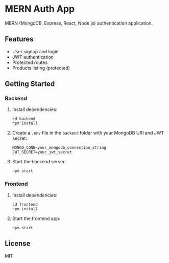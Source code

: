 # MERN Auth App

MERN (MongoDB, Express, React, Node.js) authentication application.

## Features
- User signup and login
- JWT authentication
- Protected routes
- Products listing (protected)

## Getting Started

### Backend
1. Install dependencies:
   ```
   cd backend
   npm install
   ```
2. Create a `.env` file in the `backend` folder with your MongoDB URI and JWT secret:
   ```
   MONGO_CONN=your_mongodb_connection_string
   JWT_SECRET=your_jwt_secret
   ```
3. Start the backend server:
   ```
   npm start
   ```

### Frontend
1. Install dependencies:
   ```
   cd frontend
   npm install
   ```
2. Start the frontend app:
   ```
   npm start
   ```

## License
MIT
